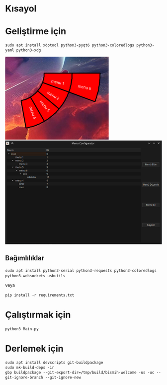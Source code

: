 # Kısayol

# Geliştirme için
```console
sudo apt install xdotool python3-pyqt6 python3-coloredlogs python3-yaml python3-xdg
```

![alt text](doc/app.png)
![alt text](doc/setting.png)
## Bağımlılıklar

`sudo apt install python3-serial python3-requests python3-coloredlogs python3-websockets usbutils`

veya

`pip install -r requirements.txt`

# Çalıştırmak için

`python3 Main.py`

# Derlemek için

```console
sudo apt install devscripts git-buildpackage
sudo mk-build-deps -ir
gbp buildpackage --git-export-dir=/tmp/build/bismih-welcome -us -uc --git-ignore-branch --git-ignore-new
```